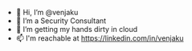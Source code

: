 - 👋 Hi, I’m @venjaku
- 👀 I’m a Security Consultant
- 🌱 I’m getting my hands dirty in cloud
- 📫 I'm reachable at https://linkedin.com/in/venjaku

